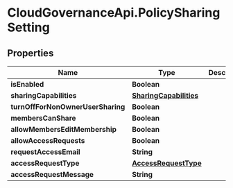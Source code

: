 # CloudGovernanceApi.PolicySharingSetting

## Properties

Name | Type | Description | Notes
------------ | ------------- | ------------- | -------------
**isEnabled** | **Boolean** |  | [optional] 
**sharingCapabilities** | [**SharingCapabilities**](SharingCapabilities.md) |  | [optional] 
**turnOffForNonOwnerUserSharing** | **Boolean** |  | [optional] 
**membersCanShare** | **Boolean** |  | [optional] 
**allowMembersEditMembership** | **Boolean** |  | [optional] 
**allowAccessRequests** | **Boolean** |  | [optional] 
**requestAccessEmail** | **String** |  | [optional] 
**accessRequestType** | [**AccessRequestType**](AccessRequestType.md) |  | [optional] 
**accessRequestMessage** | **String** |  | [optional] 


